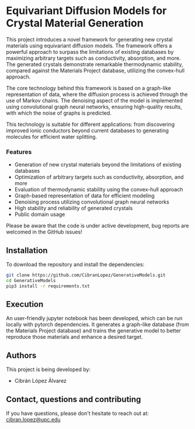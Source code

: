 # Equivariant Diffusion Models for Crystal Material Generation

This project introduces a novel framework for generating new crystal materials using equivariant diffusion models. The framework offers a powerful approach to surpass the limitations of existing databases by maximizing arbitrary targets such as conductivity, absorption, and more. The generated crystals demonstrate remarkable thermodynamic stability, compared against the Materials Project database, utilizing the convex-hull approach. 

The core technology behind this framework is based on a graph-like representation of data, where the diffusion process is achieved through the use of Markov chains. The denoising aspect of the model is implemented using convolutional graph neural networks, ensuring high-quality results, with which the noise of graphs is predicted.

This technology is suitable for different applications: from discovering improved ionic conductors beyond current databases to generating molecules for efficient water splitting.

### Features

- Generation of new crystal materials beyond the limitations of existing databases
- Optimization of arbitrary targets such as conductivity, absorption, and more
- Evaluation of thermodynamic stability using the convex-hull approach
- Graph-based representation of data for efficient modeling
- Denoising process utilizing convolutional graph neural networks
- High stability and reliability of generated crystals
- Public domain usage

Please be aware that the code is under active development, bug reports are welcomed in the GitHub issues!

## Installation

To download the repository and install the dependencies:

```bash
git clone https://github.com/CibranLopez/GenerativeModels.git
cd GenerativeModels
pip3 install -r requirements.txt
```

## Execution

An user-friendly jupyter notebook has been developed, which can be run locally with pytorch dependencies. It generates a graph-like database (from the Materials Project database) and trains the generative model to better reproduce those materials and enhance a desired target.

## Authors

This project is being developed by:

 - Cibrán López Álvarez

## Contact, questions and contributing

If you have questions, please don't hesitate to reach out at: cibran.lopez@upc.edu
